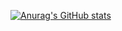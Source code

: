 [![Anurag's GitHub stats](https://github-readme-stats.vercel.app/api?username=shixun404)](https://github.com/anuraghazra/github-readme-stats)
